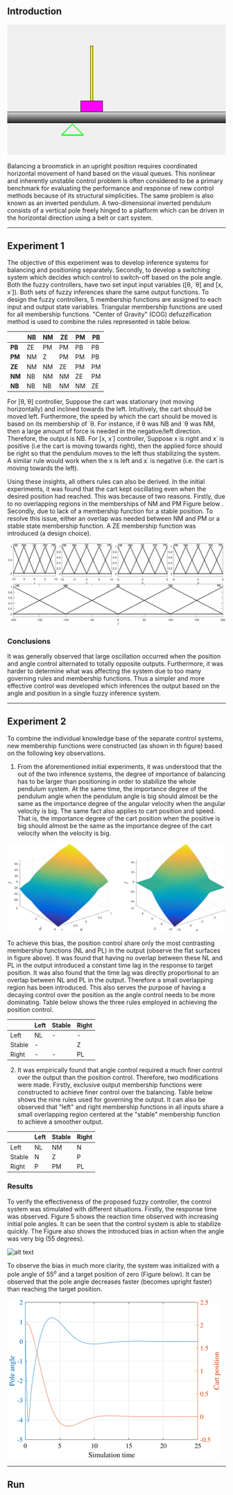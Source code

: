 ## Introduction
![alt text](https://github.com/Asheeshkrsharma/IAS/blob/master/images/dp.png "")

Balancing a broomstick in an upright position requires coordinated horizontal movement of hand based on the visual queues. This nonlinear and inherently unstable control problem is often considered to be a primary benchmark for evaluating the performance and response of new control methods because of its structural simplicities. The same problem is also known as an inverted pendulum. A two-dimensional inverted pendulum consists of a vertical pole freely hinged to a platform which can be driven in the horizontal direction using a belt or cart system.

---

## Experiment 1

The objective of this experiment was to develop inference systems for balancing and positioning separately. Secondly, to develop a switching system which decides which control to switch-off based on the pole angle. Both the fuzzy controllers, have two set input input variables ([θ, ˙θ] and [x, x˙]). Both sets of fuzzy inferences share the same output functions. To design the fuzzy controllers, 5 membership functions are assigned to each input and output state variables. Triangular membership functions are used for all membership functions. "Center of Gravity" (COG) defuzzification method is used to combine the rules represented in table below.

|        |  NB | NM | ZE | PM  | PB |
|--------|-----|----|----|-----|----|
| **PB** | ZE  | PM | PM | PB  | PB |
| **PM** | NM  | Z  | PM |  PM | PB |
| **ZE** | NM  | NM | ZE | PM  | PM |
| **NM** | NB  | NM | NM | ZE  | PM |
| **NB** | NB  | NB | NM | NM  | ZE |

For [θ,˙θ] controller, Suppose the cart was stationary (not moving horizontally) and inclined towards the left. Intuitively, the cart should be moved left. Furthermore, the speed by which the cart should be moved is based on its membership of ˙θ. For instance, if θ was NB and ˙θ was NM, then a large amount of force is needed in the negative/left direction. Therefore, the output is NB. For [x, x˙] controller, Suppose x is right and x˙ is positive (i.e the cart is moving towards right), then the applied force should be right so that the pendulum moves to the left thus stabilizing the system. A similar rule would work when the x is left and x˙ is negative (i.e. the cart is moving towards the left).

Using these insights, all others rules can also be derived. In the initial experiments, it was found that the cart kept oscillating even when the desired position had reached. This was because of two reasons. Firstly, due to no overlapping regions in the memberships of NM and PM Figure below . Secondly, due to lack of a membership function for a stable position. To resolve this issue, either an overlap
was needed between NM and PM or a stable state membership function. A ZE membership function was introduced (a design choice).

![alt text](https://github.com/Asheeshkrsharma/IAS/blob/master/images/dab-1.png "Memberships of separate inputs for Experiment 1")



### Conclusions
It was generally observed that large oscillation occurred when the position and angle control alternated to totally opposite outputs. Furthermore, it was harder to determine what was affecting the system due to too many governing rules and membership functions. Thus a simpler and more effective control was developed which inferences the output based on the angle and position in a single fuzzy inference system.

---


## Experiment 2

To combine the individual knowledge base of the separate control systems, new membership functions were constructed (as shown in th figure) based on the following key observations.

1. From the aforementioned initial experiments, it was understood that the out of the two inference systems, the degree of importance of balancing has to be larger than positioning in order to stabilize the whole pendulum system. At the same time, the importance degree of the pendulum angle when the pendulum angle is big should almost be the same as the importance degree of the angular velocity when the angular velocity is big.  The same fact also applies to cart position and speed. That is, the importance degree of the cart position when the positive is big should almost be the same as the importance degree of the cart velocity when the velocity is big. 

![alt text](https://github.com/Asheeshkrsharma/IAS/blob/master/images/mrmbership_surf-1.png "Surface of rule base")

To achieve this bias, the position control share only the most contrasting membership functions (NL and PL) in the output (observe the flat surfaces in figure above). It was found that having no overlap between these NL and PL in the output introduced a constant time lag in the response to target position. It was also found that the time lag was directly proportional to an overlap between NL and PL in the output. Therefore a small overlapping region has been introduced. This also serves the purpose of having a decaying control over the position as the angle control needs to be more dominating. Table below shows the three rules employed in achieving the position control.

|        | Left | Stable | Right |
|--------|------|--------|-------|
| Left   | NL   | -      | -     |
| Stable | -    | |Z     | -     |
| Right  | -    | -      | PL    |


2. It was empirically found that angle control required a much finer control over the output than the position control. Therefore, two modifications were made. Firstly, exclusive output membership functions were constructed to achieve finer control over the balancing. Table below shows the nine rules used for governing the output. It can also be observed that "left" and right membership functions in all inputs share a small overlapping region centered at the "stable" membership function to achieve a smoother output.

|        | Left | Stable | Right |
|--------|------|--------|-------|
| Left   | NL   | NM     | N     |
| Stable | N    |  Z     | P     |
| Right  | P    |  PM    | PL    |


### Results
To verify the effectiveness of the proposed fuzzy controller, the control system was stimulated with different situations. Firstly, the response time was observed. Figure 5 shows the reaction time observed with increasing initial pole angles. It can be seen that the control system is able to stabilize quickly. The Figure also shows the introduced bias in action when the angle was very big (55 degrees). 

![alt text](https://github.com/Asheeshkrsharma/IAS/blob/master/images/act2-1.png "Impulse response with different initial pole angles
")

To observe the bias in much more clarity, the system was initialized with a pole angle of $55^o$ and a target position of zero (Figure below). It can be observed that the pole angle decreases faster (becomes upright faster) than reaching the target position.

![alt text](https://github.com/Asheeshkrsharma/IAS/blob/master/images/act3-1.png "Control result of the pendulum system for initial position 2 m")

---

## Run



